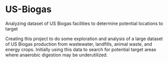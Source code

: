 # US-Biogas
Analyzing dataset of US Biogas facilities to determine potential locations to target

Creating this project to do some exploration and analysis of a large dataset of US Biogas production from wastewater, landfills, animal waste, and energy crops. Initially using this data to search for potential target areas where anaerobic digestion may be underutilized.
